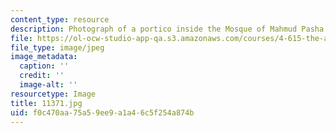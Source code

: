 ```yaml
---
content_type: resource
description: Photograph of a portico inside the Mosque of Mahmud Pasha.
file: https://ol-ocw-studio-app-qa.s3.amazonaws.com/courses/4-615-the-architecture-of-cairo-spring-2002/f0c470aa75a59ee9a1a46c5f254a874b_11371.jpg
file_type: image/jpeg
image_metadata:
  caption: ''
  credit: ''
  image-alt: ''
resourcetype: Image
title: 11371.jpg
uid: f0c470aa-75a5-9ee9-a1a4-6c5f254a874b
---
```

